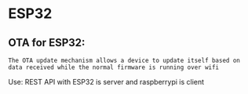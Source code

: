 # ESP32
## OTA for ESP32:
`The OTA update mechanism allows a device to update itself based on data received while the normal firmware is running over wifi`

Use: REST API with ESP32 is server and raspberrypi is client

